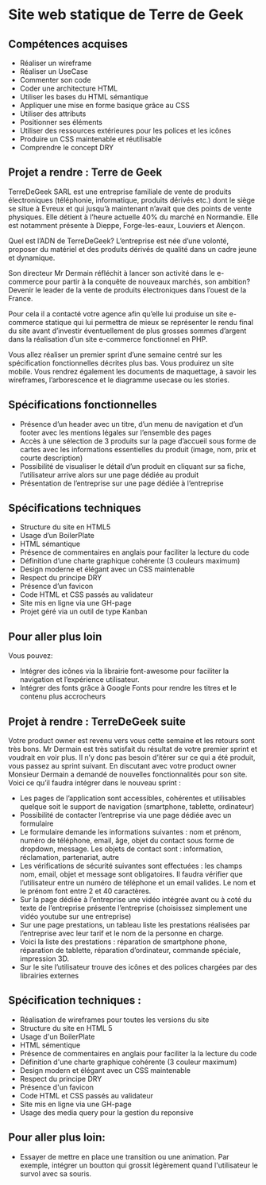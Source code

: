 # Site web statique de Terre de Geek

## Compétences acquises

- Réaliser un wireframe
- Réaliser un UseCase
- Commenter son code
- Coder une architecture HTML
- Utiliser les bases du HTML sémantique
- Appliquer une mise en forme basique grâce au CSS
- Utiliser des attributs
- Positionner ses éléments 
- Utiliser des ressources extérieures pour les polices et les icônes
- Produire un CSS maintenable et réutilisable
- Comprendre le concept DRY

## Projet a rendre : Terre de Geek

TerreDeGeek SARL est une entreprise familiale de vente de produits électroniques (téléphonie, informatique, produits dérivés etc.) dont le siège se situe à Evreux et qui jusqu’à maintenant n’avait que des points de vente physiques. Elle détient à l’heure actuelle 40% du marché en Normandie. Elle est notamment présente à Dieppe, Forge-les-eaux, Louviers et Alençon. 

Quel est l’ADN de TerreDeGeek? L’entreprise est née d’une volonté, proposer du matériel et des produits dérivés de qualité dans un cadre jeune et dynamique.

Son directeur Mr Dermain réfléchit à lancer son activité dans le e-commerce pour partir à la conquête de nouveaux marchés, son ambition? Devenir le leader de la vente de produits électroniques dans l’ouest de la France. 

Pour cela il a contacté votre agence afin qu’elle lui produise un site e-commerce statique qui lui permettra de mieux se représenter le rendu final du site avant d’investir éventuellement de plus grosses sommes d’argent dans la réalisation d’un site e-commerce fonctionnel en PHP.

Vous allez réaliser un premier sprint d’une semaine centré sur les spécification fonctionnelles décrites plus bas. Vous produirez un site mobile. Vous rendrez également les documents de maquettage, à savoir les wireframes, l’arborescence et le diagramme usecase ou les stories.

## Spécifications fonctionnelles

- Présence d’un header avec un titre, d’un menu de navigation et d’un footer avec les mentions légales sur l’ensemble des pages
- Accès à une sélection de 3 produits sur la page d’accueil sous forme de cartes avec les informations essentielles du produit (image, nom, prix et courte description)
- Possibilité de visualiser le détail d’un produit en cliquant sur sa fiche, l’utilisateur arrive alors sur une page dédiée au produit
- Présentation de l’entreprise sur une page dédiée à l’entreprise

## Spécifications techniques

- Structure du site en HTML5
- Usage d’un BoilerPlate
- HTML sémantique
- Présence de commentaires en anglais pour faciliter la lecture du code
- Définition d’une charte graphique cohérente (3 couleurs maximum)
- Design moderne et élégant avec un CSS maintenable
- Respect du principe DRY
- Présence d’un favicon
- Code HTML et CSS passés au validateur
- Site mis en ligne via une GH-page
- Projet géré via un outil de type Kanban

## Pour aller plus loin 
Vous pouvez:
- Intégrer des icônes via la librairie font-awesome pour faciliter la navigation et l’expérience utilisateur.
- Intégrer des fonts grâce à Google Fonts pour rendre les titres et le contenu plus accrocheurs

## Projet à rendre : TerreDeGeek suite

Votre product owner est revenu vers vous cette semaine et les retours sont très bons. Mr Dermain
est très satisfait du résultat de votre premier sprint et voudrait en voir plus. Il n’y donc pas besoin
d’itérer sur ce qui a été produit, vous passez au sprint suivant.
En discutant avec votre product owner Monsieur Dermain a demandé de nouvelles fonctionnalités
pour son site. Voici ce qu’il faudra intégrer dans le nouveau sprint :

- Les pages de l’application sont accessibles, cohérentes et utilisables quelque soit le support
de navigation (smartphone, tablette, ordinateur)
- Possibilité de contacter l’entreprise via une page dédiée avec un formulaire
- Le formulaire demande les informations suivantes : nom et prénom, numéro de téléphone,
email, âge, objet du contact sous forme de dropdown, message. Les objets de contact sont :
information, réclamation, partenariat, autre
- Les vérifications de sécurité suivantes sont effectuées : les champs nom, email, objet et
message sont obligatoires. Il faudra vérifier que l’utilisateur entre un numéro de téléphone et
un email valides. Le nom et le prénom font entre 2 et 40 caractères.
- Sur la page dédiée à l’entreprise une vidéo intégrée avant ou à coté du texte de l’entreprise
présente l’entreprise (choisissez simplement une vidéo youtube sur une entreprise)
- Sur une page prestations, un tableau liste les prestations réalisées par l’entreprise avec leur
tarif et le nom de la personne en charge.
- Voici la liste des prestations : réparation de smartphone phone, réparation de tablette,
réparation d’ordinateur, commande spéciale, impression 3D.
- Sur le site l’utilisateur trouve des icônes et des polices chargées par des librairies externes

## Spécification techniques :

- Réalisation de wireframes pour toutes les versions du site
- Structure du site en HTML 5
- Usage d'un BoilerPlate
- HTML sémentique
- Présence de commentaires en anglais pour faciliter la la lecture du code
- Définition d'une charte graphique cohérente (3 couleur maximum)
- Design modern et élégant avec un CSS maintenable
- Respect du principe DRY
- Présence d'un favicon
- Code HTML et CSS passés au validateur
- Site mis en ligne via une GH-page
- Usage des media query pour la gestion du reponsive

## Pour aller plus loin:

- Essayer de mettre en place une transition ou une animation. Par exemple, intégrer un boutton qui grossit légèrement quand  l'utilisateur le survol avec sa souris.























